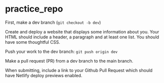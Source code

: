 # practice_repo

First, make a dev branch (`git checkout -b dev`)

Create and deploy a website that displays some information about you. Your HTML should include a header, a paragraph and at least one list. You should have some thoughtful CSS.

Push your work to the dev branch: `git push origin dev`

Make a pull request (PR) from a dev branch to the main branch.

When submitting, include a link to your Github Pull Request which should have Netlify deploy previews enabled. 
